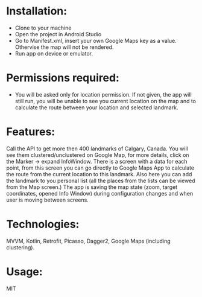 # Installation:
  - Clone to your machine
  - Open the project in Android Studio
  - Go to Manifest.xml, insert your own Google Maps key as a value. Othervise the map will not be rendered.
  - Run app on device or emulator.
  
# Permissions required: 
- You will be asked only for location permission. If not given, the app will still run, you will be unable to see you current location on the map and to calculate the route between your location and selected landmark.

# Features:
Call the API to get more then 400 landmarks of Calgary, Canada. You will see them clustered/unclustered on Google Map, for more details, click on the Marker -> expand InfoWindow. There is a screen with a data for each point, from this screen you can go directly to Google Maps App to calculate the route from the current location to this landmark. Also here you can add the landmark to you personal list (all the places from the lists can be viewed from the Map screen.) The app is saving the map state (zoom, target coordinates, opened Info Window) during configuration changes and when user is moving between screens.

# Technologies:
MVVM, Kotlin, Retrofit, Picasso, Dagger2, Google Maps (including clustering).

# Usage:
MIT
